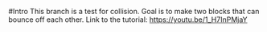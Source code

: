 #Intro
This branch is a test for collision. Goal is to make two blocks that can bounce off each other. 
Link to the tutorial: https://youtu.be/1_H7InPMjaY
